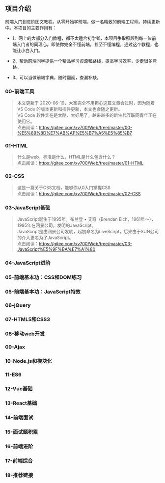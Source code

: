 ## 项目介绍

前端入门到进阶图文教程。从零开始学前端，做一名精致的前端工程师。持续更新中。本项目的主要作用有：  

- 1、网上的大部分入门教程，都不太适合初学者，本项目争取照顾到每一位前端入门者的同理心。即使你完全不懂前端，甚至不懂编程，通过这个教程，也能让小白入门。  

- 2、帮助前端同学提供一个精品学习资源和路线，提高学习效率，少走很多弯路。  
 
- 3、可以当做前端字典，随时翻阅，查漏补缺。  

### 00-前端工具

> 本文更新于 2020-06-19，大家完全不用担心这篇文章会过时，因为随着 VS Code 的版本更新和插件更新，本文也会随之更新。  
> VS Code 软件实在是太酷、太好用了，越来越多的新生代互联网青年正在使用它。   
> 点击阅读：https://gitee.com/xv700/Web/tree/master/00-%E5%89%8D%E7%AB%AF%E5%B7%A5%E5%85%B7

### 01-HTML

> 什么是web，标准是什么，HTML是什么包含什么？   
> 点击阅读：https://gitee.com/xv700/Web/tree/master/01-HTML  

### 02-CSS

> 这是一篇关于CSS文档，能够你从0入门掌握CSS  
> 点击阅读：https://gitee.com/xv700/Web/tree/master/02-CSS

### 03-JavaScript基础

> JavaScript诞生于1995年。布兰登 • 艾奇（Brendan Eich，1961年～），1995年在网景公司，发明的JavaScript。  
> JavaScript是由网景公司发明，起初命名为LiveScript，后来由于SUN公司的介入更名为了JavaScript。  
> 点击阅读：https://gitee.com/xv700/Web/tree/master/03-JavaScript%E5%9F%BA%E7%A1%80

### 04-JavaScript进阶

### 05-前端基本功：CSS和DOM练习

### 05-前端基本功：JavaScript特效

### 06-jQuery

### 07-HTML5和CSS3

### 08-移动web开发

### 09-Ajax

### 10-Node.js和模块化

### 11-ES6

### 12-Vue基础

### 13-React基础

### 14-前端面试

### 15-面试题积累

### 16-前端进阶

### 17-前端综合

### 18-推荐链接